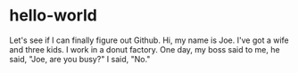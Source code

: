 # hello-world
Let's see if I can finally figure out Github.
Hi, my name is Joe. 
I've got a wife and three kids. 
I work in a donut factory. 
One day, my boss said to me, he said, "Joe, are you busy?"
I said, "No."
